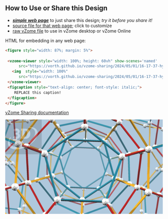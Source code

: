 
## How to Use or Share this Design

 - [***simple web page***](<https://vorth.github.io/vzome-sharing/2024/05/01/16-17-37-hyperdo-steps/>) to just share this design; *try it before you share it!*
 - [source file for that web page](<https://github.com/vorth/vzome-sharing/edit/main/2024/05/01/16-17-37-hyperdo-steps/index.md>); click to customize
 - [raw vZome file](<https://raw.githubusercontent.com/vorth/vzome-sharing/main/2024/05/01/16-17-37-hyperdo-steps/hyperdo-steps.vZome>) to use in vZome desktop or vZome Online
 
 HTML for embedding in any web page:
 ```html
<figure style="width: 87%; margin: 5%">
  
  <vzome-viewer style="width: 100%; height: 60vh" show-scenes='named'
       src="https://vorth.github.io/vzome-sharing/2024/05/01/16-17-37-hyperdo-steps/hyperdo-steps.vZome" >
    <img  style="width: 100%"
       src="https://vorth.github.io/vzome-sharing/2024/05/01/16-17-37-hyperdo-steps/hyperdo-steps.png" >
  </vzome-viewer>
  <figcaption style="text-align: center; font-style: italic;">
     REPLACE this caption!
  </figcaption>
</figure>

 ```

[vZome Sharing documentation](https://vzome.github.io/vzome/sharing.html#how-it-works)

![Image](<hyperdo-steps.png>)

